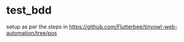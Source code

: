 # test_bdd

setup as per the steps in 
https://github.com/Flutterbee/tinyowl-web-automation/tree/pos
